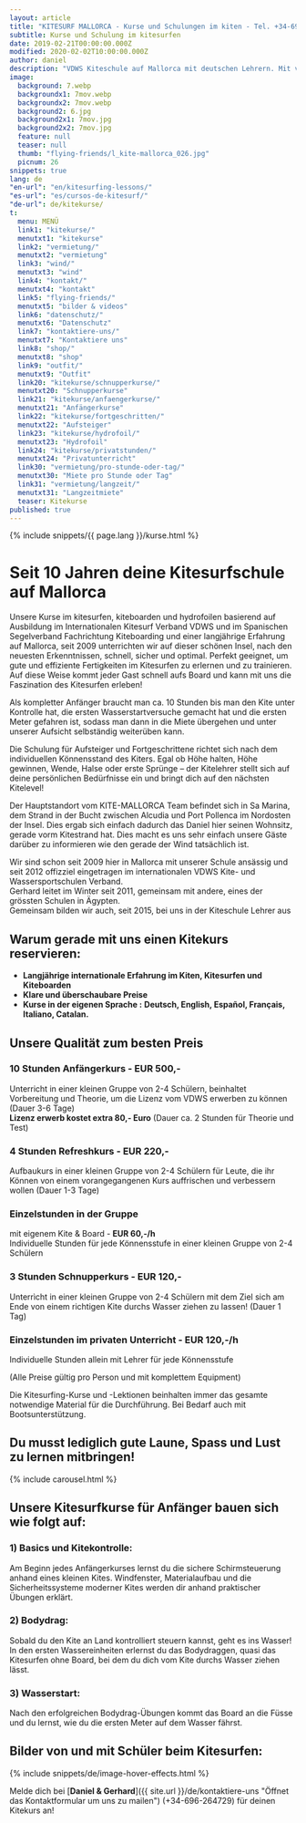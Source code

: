 ```yaml
---
layout: article
title: "KITESURF MALLORCA - Kurse und Schulungen im kiten - Tel. +34-696-264729"
subtitle: Kurse und Schulung im kitesurfen
date: 2019-02-21T00:00:00.000Z
modified: 2020-02-02T10:00:00.000Z
author: daniel
description: "VDWS Kiteschule auf Mallorca mit deutschen Lehrern. Mit viel Spass kitesurfen sicher und schnell lernen. Vom Anfänger bis zum Könner, alle sind begeistert"
image:
  background: 7.webp
  backgroundx1: 7mov.webp
  backgroundx2: 7mov.webp
  background2: 6.jpg
  background2x1: 7mov.jpg
  background2x2: 7mov.jpg
  feature: null
  teaser: null
  thumb: "flying-friends/l_kite-mallorca_026.jpg"
  picnum: 26
snippets: true
lang: de
"en-url": "en/kitesurfing-lessons/"
"es-url": "es/cursos-de-kitesurf/"
"de-url": de/kitekurse/
t: 
  menu: MENÜ
  link1: "kitekurse/"
  menutxt1: "kitekurse"
  link2: "vermietung/"
  menutxt2: "vermietung"
  link3: "wind/"
  menutxt3: "wind"
  link4: "kontakt/"
  menutxt4: "kontakt"
  link5: "flying-friends/"
  menutxt5: "bilder & videos"
  link6: "datenschutz/"
  menutxt6: "Datenschutz"
  link7: "kontaktiere-uns/"
  menutxt7: "Kontaktiere uns"
  link8: "shop/"
  menutxt8: "shop"
  link9: "outfit/"
  menutxt9: "Outfit"
  link20: "kitekurse/schnupperkurse/"
  menutxt20: "Schnupperkurse"
  link21: "kitekurse/anfaengerkurse/"
  menutxt21: "Anfängerkurse"
  link22: "kitekurse/fortgeschritten/"
  menutxt22: "Aufsteiger"
  link23: "kitekurse/hydrofoil/"
  menutxt23: "Hydrofoil"
  link24: "kitekurse/privatstunden/"
  menutxt24: "Privatunterricht"
  link30: "vermietung/pro-stunde-oder-tag/"
  menutxt30: "Miete pro Stunde oder Tag"
  link31: "vermietung/langzeit/"
  menutxt31: "Langzeitmiete"
  teaser: Kitekurse
published: true
---
```

{% include snippets/{{ page.lang }}/kurse.html %}
# Seit 10 Jahren deine Kitesurfschule auf Mallorca

Unsere Kurse im kitesurfen, kiteboarden und hydrofoilen basierend auf Ausbildung im Internationalen Kitesurf Verband VDWS und im Spanischen Segelverband Fachrichtung Kiteboarding und einer langjährige Erfahrung auf Mallorca, seit 2009 unterrichten wir auf dieser schönen Insel, nach den neuesten Erkenntnissen, schnell, sicher und optimal. Perfekt geeignet, um gute und effiziente Fertigkeiten im Kitesurfen zu erlernen und zu trainieren. Auf diese Weise kommt jeder Gast schnell aufs Board und kann mit uns die Faszination des Kitesurfen erleben!  

Als kompletter Anfänger braucht man ca. 10 Stunden bis man den Kite unter Kontrolle hat, die ersten Wasserstartversuche gemacht hat und die ersten Meter gefahren ist, sodass man dann in die Miete übergehen und unter unserer Aufsicht selbständig weiterüben kann.  

Die Schulung für Aufsteiger und Fortgeschrittene richtet sich nach dem individuellen Könnensstand des Kiters. Egal ob Höhe halten, Höhe gewinnen, Wende, Halse oder erste Sprünge – der Kitelehrer stellt sich auf deine persönlichen Bedürfnisse ein und bringt dich auf den nächsten Kitelevel!  

Der Hauptstandort vom KITE-MALLORCA Team befindet sich in Sa Marina, dem Strand in der Bucht zwischen Alcudia und Port Pollenca im Nordosten der Insel.
Dies ergab sich einfach dadurch das Daniel hier seinen Wohnsitz, gerade vorm Kitestrand hat. Dies macht es uns sehr einfach unsere Gäste darüber zu informieren wie den gerade der Wind tatsächlich ist.  

Wir sind schon seit 2009 hier in Mallorca mit unserer Schule ansässig und seit 2012 offizziel eingetragen im internationalen VDWS Kite- und Wassersportschulen Verband.  
Gerhard leitet im Winter seit 2011, gemeinsam mit andere, eines der grössten Schulen in Ägypten.  
Gemeinsam bilden wir auch, seit 2015, bei uns in der Kiteschule Lehrer aus  

## Warum gerade mit uns einen Kitekurs reservieren:
* **Langjährige internationale Erfahrung im Kiten, Kitesurfen und Kiteboarden**
* **Klare und überschaubare Preise**
* **Kurse in der eigenen Sprache :**
**Deutsch, English, Español, Français, Italiano, Catalan.**



## Unsere Qualität zum besten Preis  

### 10 Stunden Anfängerkurs - **EUR 500,-**  
Unterricht in einer kleinen Gruppe von 2-4 Schülern, beinhaltet Vorbereitung und Theorie, um die Lizenz vom VDWS erwerben zu können (Dauer 3-6 Tage)  
**Lizenz erwerb kostet extra 80,- Euro** (Dauer ca. 2 Stunden für Theorie und Test)

### 4 Stunden Refreshkurs - **EUR 220,-**  
Aufbaukurs in einer kleinen Gruppe von 2-4 Schülern für Leute, die ihr Können von einem vorangegangenen Kurs auffrischen und verbessern wollen (Dauer 1-3 Tage)  

### Einzelstunden in der Gruppe    
mit eigenem Kite & Board - **EUR 60,-/h**  
Individuelle Stunden für jede Könnensstufe in einer kleinen Gruppe von 2-4 Schülern  

### 3 Stunden Schnupperkurs - **EUR 120,-**  
Unterrìcht in einer kleinen Gruppe von 2-4 Schülern mit dem Ziel sich am Ende von einem richtigen Kite durchs Wasser ziehen zu lassen! (Dauer 1 Tag)  

### Einzelstunden im privaten Unterricht - **EUR 120,-/h**  
Individuelle Stunden allein mit Lehrer für jede Könnensstufe  

(Alle Preise gültig pro Person und mit komplettem Equipment)  

Die Kitesurfing-Kurse und -Lektionen beinhalten immer das gesamte notwendige Material für die Durchführung. Bei Bedarf auch mit Bootsunterstützung.  

## **Du musst lediglich gute Laune, Spass und Lust zu lernen mitbringen!**  

{% include carousel.html %}  

## Unsere Kitesurfkurse für Anfänger bauen sich wie folgt auf:  

### 1) Basics und Kitekontrolle:
Am Beginn jedes Anfängerkurses lernst du die sichere Schirmsteuerung anhand eines kleinen Kites. Windfenster, Materialaufbau und die Sicherheitssysteme moderner Kites werden dir anhand praktischer Übungen erklärt.  

### 2) Bodydrag:
Sobald du den Kite an Land kontrolliert steuern kannst, geht es ins Wasser! In den ersten Wassereinheiten erlernst du das Bodydraggen, quasi das Kitesurfen ohne Board, bei dem du dich vom Kite durchs Wasser ziehen lässt.  

### 3) Wasserstart:
Nach den erfolgreichen Bodydrag-Übungen kommt das Board an die Füsse und du lernst, wie du die ersten Meter auf dem Wasser fährst.  


## Bilder von und mit Schüler beim Kitesurfen:  

{% include snippets/de/image-hover-effects.html %}  

Melde dich bei [**Daniel & Gerhard**]({{ site.url }}/de/kontaktiere-uns "Öffnet das Kontaktformular um uns zu mailen") (+34-696-264729) für deinen Kitekurs an!  
